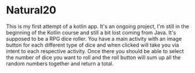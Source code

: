 # Natural20
This is my first attempt of a kotlin app. It's an ongoing project, I'm still in the beginning of the Kotlin course and still a bit lost coming from Java. 
It's supposed to be a RPG dice roller. You have a main activity with an image button for each different type of dice and when clicked will take you via intent to 
each respective activity. Once there you should be able to select the number of dice you want to roll and the roll button will sum up all the random numbers 
together and return a total. 
